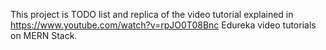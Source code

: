 This project is TODO list and replica of the video tutorial explained in https://www.youtube.com/watch?v=rpJO0T08Bnc
Edureka video tutorials on MERN Stack. 